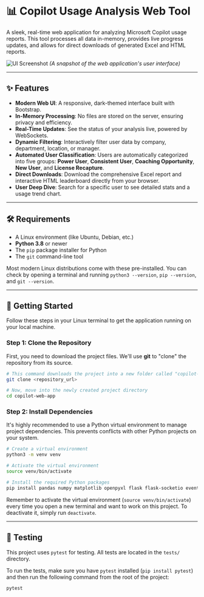 # 📊 Copilot Usage Analysis Web Tool

A sleek, real-time web application for analyzing Microsoft Copilot usage reports. This tool processes all data in-memory, provides live progress updates, and allows for direct downloads of generated Excel and HTML reports.

![UI Screenshot](https://i.imgur.com/8a6oY7B.png)
*(A snapshot of the web application's user interface)*

---

## ✨ Features

* **Modern Web UI**: A responsive, dark-themed interface built with Bootstrap.
* **In-Memory Processing**: No files are stored on the server, ensuring privacy and efficiency.
* **Real-Time Updates**: See the status of your analysis live, powered by WebSockets.
* **Dynamic Filtering**: Interactively filter user data by company, department, location, or manager.
* **Automated User Classification**: Users are automatically categorized into five groups: **Power User**, **Consistent User**, **Coaching Opportunity**, **New User**, and **License Recapture**.
* **Direct Downloads**: Download the comprehensive Excel report and interactive HTML leaderboard directly from your browser.
* **User Deep Dive**: Search for a specific user to see detailed stats and a usage trend chart.

---

## 🛠️ Requirements

* A Linux environment (like Ubuntu, Debian, etc.)
* **Python 3.8** or newer
* The `pip` package installer for Python
* The `git` command-line tool

Most modern Linux distributions come with these pre-installed. You can check by opening a terminal and running `python3 --version`, `pip --version`, and `git --version`.

---

## 🚀 Getting Started

Follow these steps in your Linux terminal to get the application running on your local machine.

### Step 1: Clone the Repository

First, you need to download the project files. We'll use **git** to "clone" the repository from its source.

```bash
# This command downloads the project into a new folder called "copilot-web-app"
git clone <repository_url>

# Now, move into the newly created project directory
cd copilot-web-app
```

### Step 2: Install Dependencies

It's highly recommended to use a Python virtual environment to manage project dependencies. This prevents conflicts with other Python projects on your system.

```bash
# Create a virtual environment
python3 -m venv venv

# Activate the virtual environment
source venv/bin/activate

# Install the required Python packages
pip install pandas numpy matplotlib openpyxl flask flask-socketio eventlet
```

Remember to activate the virtual environment (`source venv/bin/activate`) every time you open a new terminal and want to work on this project. To deactivate it, simply run `deactivate`.

---

## 🧪 Testing

This project uses `pytest` for testing. All tests are located in the `tests/` directory.

To run the tests, make sure you have `pytest` installed (`pip install pytest`) and then run the following command from the root of the project:

```bash
pytest
```
